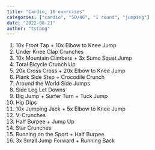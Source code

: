 ```yaml
---
title: "Cardio, 16 exercises"
categories: ["cardio", "50/40", "1 round", "jumping"]
date: "2022-08-21"
author: "tstang"
---
```


1. 10x Front Tap + 10x Elbow to Knee Jump
1. Under Knee Clap Crunches
1. 10x Mountain Climbers + 3x Sumo Squat Jump
1. Total Bicycle Crunch Up
1. 20x Cross Cross + 20x Elbow to Knee Jump
1. Plank Side Step + Crocodile Crunch
1. Around the World Side Jumps
1. Side Leg Let Downs
1. Big Jump + Surfer Turn + Tuck Jump
1. Hip Dips
1. 10x Jumping Jack + 5x Elbow to Knee Jump
1. V-Crunches
1. Half Burpee + Jump Up
1. Star Crunches
1. Running on the Sport + Half Burpee
1. 3x Small Jump Forward + Running Back
